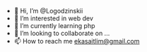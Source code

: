 - 👋 Hi, I’m @Logodzinskii
- 👀 I’m interested in web dev
- 🌱 I’m currently learning php
- 💞️ I’m looking to collaborate on ...
- 📫 How to reach me ekasaitlim@gmail.com
<!---
Logodzinskii/Logodzinskii is a ✨ special ✨ repository because its `README.md` (this file) appears on your GitHub profile.
You can click the Preview link to take a look at your changes.
--->
